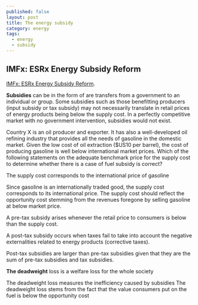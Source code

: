 ```yaml
---
published: false
layout: post
title: The energy subsidy
category: energy
tags:
  - energy
  - subsidy
---
```

## IMFx: ESRx Energy Subsidy Reform

[IMFx: ESRx Energy Subsidy Reform](https://courses.edx.org/courses/course-v1:IMFx+ESRx+1T2017/courseware/9f54fcdac1d4465e803a45148d4f0fd5/e3d83ded298b427c92abf245978eaa05/?child=first). 



**Subsidies** can be in the form of are transfers from a government to an individual or group. Some subsidies such as those benefitting producers (input subsidy or tax subsidy) may not necessarily translate in retail prices of energy products being below the supply cost. In a perfectly competitive market with no government intervention, subsidies would not exist.

Country X is an oil producer and exporter. It has also a well-developed oil refining industry that provides all the needs of gasoline in the domestic market. Given the low cost of oil extraction ($US10 per barrel), the cost of producing gasoline is well below international market prices. Which of the following statements on the adequate benchmark price for the supply cost to determine whether there is a case of fuel subsidy is correct?

The supply cost corresponds to the international price of gasoline

Since gasoline is an internationally traded good, the supply cost corresponds to its international price. The supply cost should reflect the opportunity cost stemming from the revenues foregone by selling gasoline at below market price.


A pre-tax subsidy arises whenever the retail price to consumers is below than the supply cost.



 A post-tax subsidy occurs when taxes fail to take into account the negative externalities related to energy products (corrective taxes).
 
 
 
 Post-tax subsidies are larger than pre-tax subsidies given that they are the sum of pre-tax subsidies and tax subsidies.
 
 
**The deadweight** loss is a welfare loss for the whole society

The deadweight loss measures the inefficiency caused by subsidies
The deadweight loss stems from the fact that the value consumers put on the fuel is below the opportunity cost
 
 
 
 
 
 
 
 
 
 
 
 
 